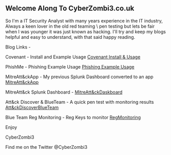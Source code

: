## Welcome Along To CyberZombi3.co.uk


So I'm a IT Security Analyst with many years experience in the IT industry, Always a keen lover in the old red teaming \ pen testing but lets be fair when I was younger it was just known as hacking. I'll try and keep my blogs helpful and easy to understand, with that said happy reading.

Blog Links - 

Covenant - Install and Example Usage [Covenant Install & Usage](Covenant-Install-and-usage)

PhishMe - Phishing Example Usage [Phishing Example Usage](PhishMe)

MitreAtt&ckApp - My previous Splunk Dashboard converted to an app [MitreAtt&ckApp](MitreAtt&ckApp)

MitreAtt&ck Splunk Dashboard - [MitreAtt&ckDaskboard](MitreAtt&ckDashboard)

Att&ck Discover & BlueTeam - A quick pen test with monitoring results [Att&ckDiscoverBlueTeam](Att&ckDiscoverBlueTeam)

Blue Team Reg Monitoring - Reg Keys to monitor [RegMonitoring](RegMonitoring)

Enjoy

CyberZombi3

Find me on the Twitter @CyberZombi3

